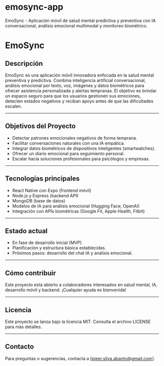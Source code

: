 # emosync-app
EmoSync - Aplicación móvil de salud mental predictiva y preventiva con IA conversacional, análisis emocional multimodal y monitoreo biométrico.

# EmoSync

## Descripción

EmoSync es una aplicación móvil innovadora enfocada en la salud mental preventiva y predictiva. Combina inteligencia artificial conversacional, análisis emocional por texto, voz, imágenes y datos biométricos para ofrecer asistencia personalizada y alertas tempranas. El objetivo es brindar un espacio seguro para que los usuarios gestionen sus emociones, detecten estados negativos y reciban apoyo antes de que las dificultades escalen.

---

## Objetivos del Proyecto

- Detectar patrones emocionales negativos de forma temprana.
- Facilitar conversaciones naturales con una IA empática.
- Integrar datos biométricos de dispositivos inteligentes (smartwatches).
- Ofrecer un diario emocional para seguimiento personal.
- Escalar hacia soluciones profesionales para psicólogos y empresas.

---

## Tecnologías principales

- React Native con Expo (frontend móvil)
- Node.js y Express (backend API)
- MongoDB (base de datos)
- Modelos de IA para análisis emocional (Hugging Face, OpenAI)
- Integración con APIs biométricas (Google Fit, Apple Health, Fitbit)

---

## Estado actual

- En fase de desarrollo inicial (MVP).
- Planificación y estructura básica establecidas.
- Próximos pasos: desarrollo del chat IA y análisis emocional.

---

## Cómo contribuir

Este proyecto está abierto a colaboradores interesados en salud mental, IA, desarrollo móvil y backend. ¡Cualquier ayuda es bienvenida!

---

## Licencia

Este proyecto se lanza bajo la licencia MIT. Consulta el archivo LICENSE para más detalles.

---

## Contacto

Para preguntas o sugerencias, contacta a [pieer.silva.abanto@gmail.com].
